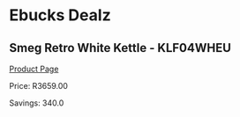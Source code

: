 
# Ebucks Dealz
## Smeg Retro White Kettle - KLF04WHEU
[Product Page](https://www.ebucks.com/web/shop/productSelected.do?prodId=1167474121&catId=704985963)

Price: R3659.00

Savings: 340.0


	